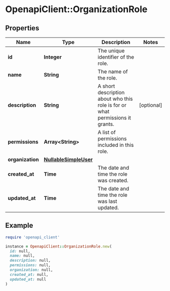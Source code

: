 # OpenapiClient::OrganizationRole

## Properties

| Name | Type | Description | Notes |
| ---- | ---- | ----------- | ----- |
| **id** | **Integer** | The unique identifier of the role. |  |
| **name** | **String** | The name of the role. |  |
| **description** | **String** | A short description about who this role is for or what permissions it grants. | [optional] |
| **permissions** | **Array&lt;String&gt;** | A list of permissions included in this role. |  |
| **organization** | [**NullableSimpleUser**](NullableSimpleUser.md) |  |  |
| **created_at** | **Time** | The date and time the role was created. |  |
| **updated_at** | **Time** | The date and time the role was last updated. |  |

## Example

```ruby
require 'openapi_client'

instance = OpenapiClient::OrganizationRole.new(
  id: null,
  name: null,
  description: null,
  permissions: null,
  organization: null,
  created_at: null,
  updated_at: null
)
```


